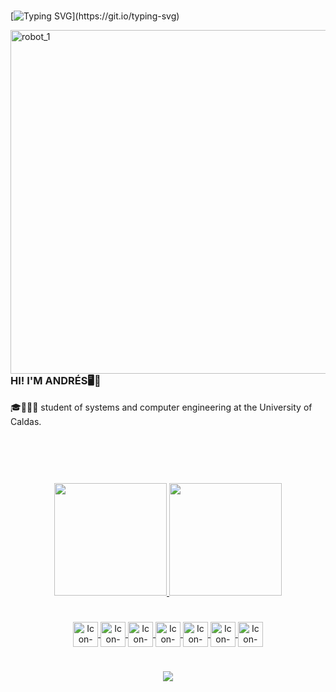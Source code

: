 #

[![Typing SVG](https://readme-typing-svg.demolab.com?font=Fira+Code&size=17&duration=3000&pause=1000&color=2f81f7&width=435&lines=%C2%A1Hola!+%C2%A1bienvenido+a+mi+perfil+de+Github!;Hello!+Welcome+to+my+Github+profile!;Ol%C3%A1!+Bem-vindo+ao+meu+perfil+do+Github!;+%E4%BD%A0%E5%A5%BD%EF%BC%81%E6%AC%A2%E8%BF%8E%E6%9D%A5%E5%88%B0%E6%88%91%E7%9A%84+Github+%E4%B8%AA%E4%BA%BA%E8%B5%84%E6%96%99%EF%BC%81;%E3%81%93%E3%82%93%E3%81%AB%E3%81%A1%E3%81%AF%EF%BC%81%E7%A7%81%E3%81%AEGithub%E3%83%97%E3%83%AD%E3%83%95%E3%82%A3%E3%83%BC%E3%83%AB%E3%81%B8%E3%82%88%E3%81%86%E3%81%93%E3%81%9D%EF%BC%81;%E1%9A%BB%E1%9B%9F%E1%9B%9A%E1%9A%A8!+%E1%9B%92%E1%9B%96%E1%9A%BE%E1%9A%B9%E1%9B%96%E1%9A%BE%E1%9B%8F%E1%9B%9F+%E1%9B%96%E1%9B%AB%E1%9A%A2%E1%9B%81+%E1%9B%97%E1%9B%81+%E1%9B%88%E1%9A%B1%E1%9B%81%E1%9B%9A%E1%9A%A0%E1%9B%9F%E1%9A%B1+%E1%9B%9F%E1%9A%A0+%E1%9A%B7%E1%9A%A2%E1%9B%92%E1%9A%BB!)](https://git.io/typing-svg)

<img src="https://images-wixmp-ed30a86b8c4ca887773594c2.wixmp.com/f/12cbe8a4-f55c-4b40-85bb-d8e1405e7b84/derewio-1d534a30-bf98-4e95-b876-267b0bfea1a1.gif?token=eyJ0eXAiOiJKV1QiLCJhbGciOiJIUzI1NiJ9.eyJzdWIiOiJ1cm46YXBwOjdlMGQxODg5ODIyNjQzNzNhNWYwZDQxNWVhMGQyNmUwIiwiaXNzIjoidXJuOmFwcDo3ZTBkMTg4OTgyMjY0MzczYTVmMGQ0MTVlYTBkMjZlMCIsIm9iaiI6W1t7InBhdGgiOiJcL2ZcLzEyY2JlOGE0LWY1NWMtNGI0MC04NWJiLWQ4ZTE0MDVlN2I4NFwvZGVyZXdpby0xZDUzNGEzMC1iZjk4LTRlOTUtYjg3Ni0yNjdiMGJmZWExYTEuZ2lmIn1dXSwiYXVkIjpbInVybjpzZXJ2aWNlOmZpbGUuZG93bmxvYWQiXX0.MAHYh1Xpqjv-R0cSZtCRbmyO13JzitShLyOvTdYtJ9g" in-width="400px" max-width="550px" width="550px" align="right" alt="robot_1">

#
<H3> HI! I'M ANDRÉS🖥🤖</H3>
🎓👨🏽‍🎓 student of systems and computer engineering at the University of Caldas.<br>
<br>
<br>
<br>

#
<div align="center">
  <a href="https://github.com/Andres620">
  <img height="180em" src="https://github-readme-stats.vercel.app/api?username=Andres620&hide=contribs&count_private=true&show_icons=true&theme=tokyonight&bg_color=00000000"/>
  <img height="180em" src="https://github-readme-stats.vercel.app/api/top-langs/?username=Andres620&layout=compact&langs_count=7&&theme=tokyonight&bg_color=00000000&hide_progress=true"/>
</div>
  
 #
    
  <div align="center">
  <img align="center" alt="Icon-PY" height="40" width="40" src="https://cdn.jsdelivr.net/gh/devicons/devicon/icons/python/python-original.svg" />
  <img align="center" alt="Icon-GO" height="40" width="40" src="https://cdn.jsdelivr.net/gh/devicons/devicon/icons/go/go-original.svg" />
  <img align="center" alt="Icon-ICON" height="40" width="40" src="https://cdn.jsdelivr.net/gh/devicons/devicon/icons/mysql/mysql-original.svg" />
  <img align="center" alt="Icon-CSHARP" height="40" width="40" src="https://cdn.jsdelivr.net/gh/devicons/devicon/icons/csharp/csharp-original.svg" />
  <img align="center" alt="Icon-JAVASCRIPT" height="40" width="40" src="https://cdn.jsdelivr.net/gh/devicons/devicon/icons/javascript/javascript-plain.svg" />
   <img align="center" alt="Icon-JAVA" height="40" width="40" src="https://cdn.jsdelivr.net/gh/devicons/devicon/icons/java/java-original.svg" />
  <img align="center" alt="Icon-ANGULAR" height="40" width="40" src="https://cdn.jsdelivr.net/gh/devicons/devicon/icons/angularjs/angularjs-original.svg" />
  </div>
  
#

<div align='center'>

![](https://i.pinimg.com/originals/c2/2c/19/c22c19cc168d733849b69c70d19167f0.gif)

 <!-- <i>"We are here to make a difference in the universe, otherwise why be here?!"
  
  Steve Jobs</i> -->
</div>
 
 #
